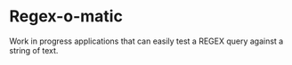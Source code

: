 # Regex-o-matic
Work in progress applications that can easily test a REGEX query against a string of text. 
